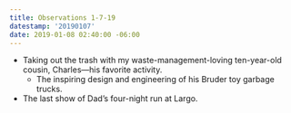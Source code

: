 ```yaml
---
title: Observations 1-7-19
datestamp: '20190107'
date: 2019-01-08 02:40:00 -06:00
---
```


- Taking out the trash with my waste-management-loving ten-year-old cousin, Charles—his favorite activity.
	- The inspiring design and engineering of his Bruder toy garbage trucks.
- The last show of Dad’s four-night run at Largo.
